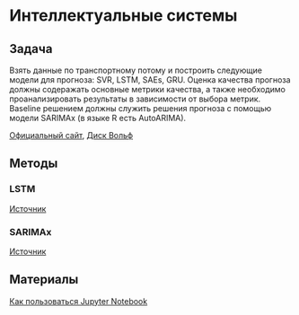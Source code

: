# Интеллектуальные системы
## Задача
Взять данные по транспортному потому и построить следующие модели для прогноза: SVR, LSTM, SAEs, GRU. Оценка качества прогноза должны содеражать основные метрики качества, а также необходимо проанализировать результаты в зависимости от выбора метрик. Baseline решением должны служить решения прогноза с помощью модели SARIMAx (в языке R есть AutoARIMA).

[Официальный сайт](https://m.highwaysengland.co.uk/), [Диск Вольф](https://vk.com/away.php?to=https%3A%2F%2Fyadi.sk%2Fd%2Fe8Bdiq8TqfCFbg&cc_key=)

## Методы
### LSTM
[Источник](https://machinelearningmastery.com/time-series-prediction-lstm-recurrent-neural-networks-python-keras/)

### SARIMAx
[Источник](https://towardsdatascience.com/machine-learning-part-19-time-series-and-autoregressive-integrated-moving-average-model-arima-c1005347b0d7
)

## Материалы
[Как пользоваться Jupyter Notebook](https://habr.com/ru/company/ods/blog/322626/)
